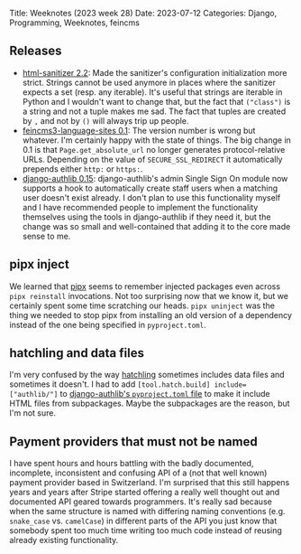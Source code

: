 Title: Weeknotes (2023 week 28)
Date: 2023-07-12
Categories: Django, Programming, Weeknotes, feincms

## Releases

- [html-sanitizer 2.2](https://pypi.org/project/html-sanitizer/): Made the
  sanitizer's configuration initialization more strict. Strings cannot be used
  anymore in places where the sanitizer expects a set (resp. any iterable).
  It's useful that strings are iterable in Python and I wouldn't want to change
  that, but the fact that `("class")` is a string and not a tuple makes me sad.
  The fact that tuples are created by `,` and not by `()` will always trip up
  people.
- [feincms3-language-sites
  0.1](https://pypi.org/project/feincms3-language-sites/): The version number
  is wrong but whatever. I'm certainly happy with the state of things. The big
  change in 0.1 is that `Page.get_absolute_url` no longer generates
  protocol-relative URLs. Depending on the value of `SECURE_SSL_REDIRECT` it
  automatically prepends either `http:` or `https:`.
- [django-authlib 0.15](https://pypi.org/project/django-authlib/):
  django-authlib's admin Single Sign On module now supports a hook to
  automatically create staff users when a matching user doesn't exist already.
  I don't plan to use this functionality myself and I have recommended people
  to implement the functionality themselves using the tools in django-authlib
  if they need it, but the change was so small and well-contained that adding
  it to the core made sense to me.

## pipx inject

We learned that [pipx](https://pypa.github.io/pipx/) seems to remember injected
packages even across `pipx reinstall` invocations. Not too surprising now that
we know it, but we certainly spent some time scratching our heads. `pipx
uninject` was the thing we needed to stop pipx from installing an old version
of a dependency instead of the one being specified in `pyproject.toml`.

## hatchling and data files

I'm very confused by the way [hatchling](https://hatch.pypa.io/) sometimes
includes data files and sometimes it doesn't. I had to add `[tool.hatch.build]
include=["authlib/"]` to [django-authlib's `pyproject.toml`
file](https://github.com/matthiask/django-authlib/commit/67d4673e4039eac277b5d2557c0736c1f01442ac)
to make it include HTML files from subpackages. Maybe the subpackages are the
reason, but I'm not sure.

## Payment providers that must not be named

I have spent hours and hours battling with the badly documented, incomplete,
inconsistent and confusing API of a (not that well known) payment provider
based in Switzerland. I'm surprised that this still happens years and years
after Stripe started offering a really well thought out and documented API
geared towards programmers. It's really sad because when the same structure is
named with differing naming conventions (e.g. `snake_case` vs. `camelCase`) in
different parts of the API you just know that somebody spent too much time
writing too much code instead of reusing already existing functionality.
